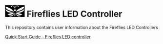 # <img src="/assets/Firefly_basic_logo.png" width="64">  Fireflies LED Controller
This repository contains user information about the Fireflies LED Controllers

[Quick Start Guide - Fireflies LED controller](/user_manuals/Fireflies_controller_std_v1.md)

